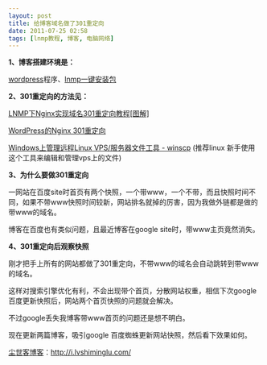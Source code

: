 ```yaml
---
layout: post
title: 给博客域名做了301重定向
date: 2011-07-25 02:58
tags: [lnmp教程, 博客, 电脑网络]
---
```

<strong>1、博客搭建环境是：</strong>

<a href="http://i.lvshiminglu.com/tag/wordpress" target="_blank">wordpress</a>程序、<a href="http://i.lvshiminglu.com/blog/638.html" target="_blank">lnmp一键安装包</a>

<strong>2、301重定向的方法见：</strong>

<a href="http://www.onelone.com/tutorial/301.html" target="_blank">LNMP下Nginx实现域名301重定向教程[图解]</a>

<a href="http://imcat.in/nginx-301-redirect-in-wordpress/" target="_blank">WordPress的Nginx 301重定向</a>

<a href="http://www.vpser.net/manage/winscp.html" target="_blank">Windows上管理远程Linux VPS/服务器文件工具 - winscp</a> (推荐linux 新手使用这个工具来编辑和管理vps上的文件)

<strong>3、为什么要做301重定向</strong>

一网站在百度site时首页有两个快照，一个带www，一个不带，而且快照时间不同，如果不带www快照时间较新，网站排名就掉的厉害，因为我做外链都是做的带www的域名。

博客在百度也有类似问题，且最近博客在google site时，带www主页竟然消失。

<strong>4、301重定向后观察快照</strong>

刚才把手上所有的网站都做了301重定向，不带www的域名会自动跳转到带www的域名。

这样对搜索引擎优化有利，不会出现带个首页，分散网站权重，相信下次google 百度更新快照后，网站两个首页快照的问题就会解决。

不过google丢失我博客带www首页的问题还是想不明白。

现在更新两篇博客，吸引google 百度蜘蛛更新网站快照，然后看下效果如何。

<a href="http://i.lvshiminglu.com/">尘世客博客</a>：<a href="http://i.lvshiminglu.com/">http://i.lvshiminglu.com/</a>

